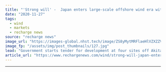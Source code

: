 ```yaml
---
title: "'Strong will' -  Japan enters large-scale offshore wind era with first fixed-bottom auctions"
date: "2020-11-27"
tags: 
  - wind
  - markets
  - recharge news
source: "recharge news"
image_url: "https://images-global.nhst.tech/image/ZS8yMytMRFlaeHlVZXZZV2pNYnA1ODNGd0UwUHVUYUJHYlhlOWRlMlJQTT0=/nhst/binary/b210ded48e7eae6793e7fba937bda2f1"
image_fp: "/assets/img/post_thumbnails/127.jpg"
lead: "Government starts tender for development at four sites off Akita and Chiba prefectures"
article_url: "https://www.rechargenews.com/wind/strong-will-japan-enters-large-scale-offshore-wind-era-with-first-fixed-bottom-auctions/2-1-920678"
---
```


---
